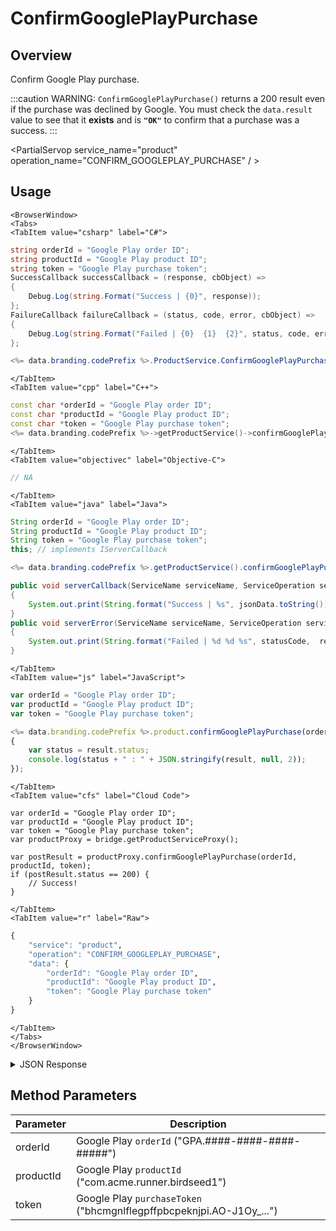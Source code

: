 # ConfirmGooglePlayPurchase
## Overview
Confirm Google Play purchase.



:::caution
WARNING: <code>ConfirmGooglePlayPurchase()</code> returns a 200 result even if the purchase was declined by Google. You must check the <code>data.result</code> value to see that it <strong>exists</strong> and is <code><strong>"OK"</strong></code> to confirm that a purchase was a success.
:::

<PartialServop service_name="product" operation_name="CONFIRM_GOOGLEPLAY_PURCHASE" / >

## Usage

```mdx-code-block
<BrowserWindow>
<Tabs>
<TabItem value="csharp" label="C#">
```

```csharp
string orderId = "Google Play order ID";
string productId = "Google Play product ID";
string token = "Google Play purchase token";
SuccessCallback successCallback = (response, cbObject) =>
{
    Debug.Log(string.Format("Success | {0}", response));
};
FailureCallback failureCallback = (status, code, error, cbObject) =>
{
    Debug.Log(string.Format("Failed | {0}  {1}  {2}", status, code, error));
};

<%= data.branding.codePrefix %>.ProductService.ConfirmGooglePlayPurchase(orderId, productId, token, successCallback, failureCallback);
```

```mdx-code-block
</TabItem>
<TabItem value="cpp" label="C++">
```

```cpp
const char *orderId = "Google Play order ID";
const char *productId = "Google Play product ID";
const char *token = "Google Play purchase token";
<%= data.branding.codePrefix %>->getProductService()->confirmGooglePlayPurchase(orderId, productId, token, this);
```

```mdx-code-block
</TabItem>
<TabItem value="objectivec" label="Objective-C">
```

```objectivec
// NA
```

```mdx-code-block
</TabItem>
<TabItem value="java" label="Java">
```

```java
String orderId = "Google Play order ID";
String productId = "Google Play product ID";
String token = "Google Play purchase token";
this; // implements IServerCallback

<%= data.branding.codePrefix %>.getProductService().confirmGooglePlayPurchase(orderId, productId, token, this);

public void serverCallback(ServiceName serviceName, ServiceOperation serviceOperation, JSONObject jsonData)
{
    System.out.print(String.format("Success | %s", jsonData.toString()));
}
public void serverError(ServiceName serviceName, ServiceOperation serviceOperation, int statusCode, int reasonCode, String jsonError)
{
    System.out.print(String.format("Failed | %d %d %s", statusCode,  reasonCode, jsonError.toString()));
}
```

```mdx-code-block
</TabItem>
<TabItem value="js" label="JavaScript">
```

```javascript
var orderId = "Google Play order ID";
var productId = "Google Play product ID";
var token = "Google Play purchase token";

<%= data.branding.codePrefix %>.product.confirmGooglePlayPurchase(orderId, productId, token, result =>
{
	var status = result.status;
	console.log(status + " : " + JSON.stringify(result, null, 2));
});
```

```mdx-code-block
</TabItem>
<TabItem value="cfs" label="Cloud Code">
```

```cfscript
var orderId = "Google Play order ID";
var productId = "Google Play product ID";
var token = "Google Play purchase token";
var productProxy = bridge.getProductServiceProxy();

var postResult = productProxy.confirmGooglePlayPurchase(orderId, productId, token);
if (postResult.status == 200) {
    // Success!
}
```

```mdx-code-block
</TabItem>
<TabItem value="r" label="Raw">
```

```r
{
	"service": "product",
	"operation": "CONFIRM_GOOGLEPLAY_PURCHASE",
	"data": {
		"orderId": "Google Play order ID",
		"productId": "Google Play product ID",
		"token": "Google Play purchase token"
	}
}
```

```mdx-code-block
</TabItem>
</Tabs>
</BrowserWindow>
```

<details>
<summary>JSON Response</summary>

```json
{
    "status": 200,
    "data": {
        "result": "OK",
        "status": {
            "consumptionState": 1,
            "developerPayload": "",
            "purchaseState": 0,
            "kind": "androidpublisher#productPurchase",
            "purchaseTimeMillis": 1464789264502
        },
        "playerCurrency": {
            "updatedAt": 1464789275517,
            "currencyMap": {
                "gems": {
                    "purchased": 15,
                    "balance": 15,
                    "consumed": 0,
                    "awarded": 0
                },
                "gold": {
                    "purchased": 8000,
                    "balance": 8000,
                    "consumed": 0,
                    "awarded": 0
                }
            },
            "playerId": "b5ba6fb5-4dd8-49cd-a6cc-36842ccff05d",
            "createdAt": 1464373318154
        },
        "server_time": 1464789275522
    }
}
```
</details>

## Method Parameters
Parameter | Description
--------- | -----------
orderId | Google Play `orderId` ("GPA.####-####-####-#####")
productId | Google Play `productId` ("com.acme.runner.birdseed1")
token | Google Play `purchaseToken` ("bhcmgnlflegpffpbcpeknjpi.AO-J1Oy_...")



